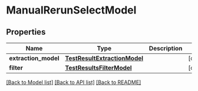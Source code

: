 # ManualRerunSelectModel


## Properties
Name | Type | Description | Notes
------------ | ------------- | ------------- | -------------
**extraction_model** | [**TestResultExtractionModel**](TestResultExtractionModel.md) |  | [optional] 
**filter** | [**TestResultsFilterModel**](TestResultsFilterModel.md) |  | [optional] 

[[Back to Model list]](../README.md#documentation-for-models) [[Back to API list]](../README.md#documentation-for-api-endpoints) [[Back to README]](../README.md)


